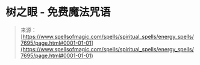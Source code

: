 <!--yml

类别：未分类

日期：2024-06-12 18:42:49

-->

# 树之眼 - 免费魔法咒语

> 来源：[https://www.spellsofmagic.com/spells/spiritual_spells/energy_spells/7695/page.html#0001-01-01](https://www.spellsofmagic.com/spells/spiritual_spells/energy_spells/7695/page.html#0001-01-01)
